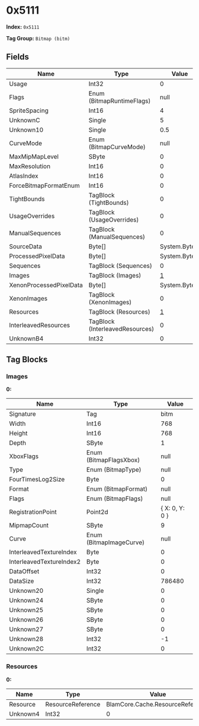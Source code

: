 # 0x5111

**Index:** ```0x5111```

**Tag Group:** ```Bitmap (bitm)```

## Fields

Name	| Type	| Value
---	|---	|---	|
Usage	|Int32	|0
Flags	|Enum (BitmapRuntimeFlags)	|null
SpriteSpacing	|Int16	|4
UnknownC	|Single	|5
Unknown10	|Single	|0.5
CurveMode	|Enum (BitmapCurveMode)	|null
MaxMipMapLevel	|SByte	|0
MaxResolution	|Int16	|0
AtlasIndex	|Int16	|0
ForceBitmapFormatEnum	|Int16	|0
TightBounds	|TagBlock (TightBounds)	|0
UsageOverrides	|TagBlock (UsageOverrides)	|0
ManualSequences	|TagBlock (ManualSequences)	|0
SourceData	|Byte[]	|System.Byte[]
ProcessedPixelData	|Byte[]	|System.Byte[]
Sequences	|TagBlock (Sequences)	|0
Images	|TagBlock (Images)	|[1](#images)
XenonProcessedPixelData	|Byte[]	|System.Byte[]
XenonImages	|TagBlock (XenonImages)	|0
Resources	|TagBlock (Resources)	|[1](#resources)
InterleavedResources	|TagBlock (InterleavedResources)	|0
UnknownB4	|Int32	|0


## Tag Blocks

### Images

**0:**

Name	| Type	| Value
---	|---	|---	|
Signature	|Tag	|bitm
Width	|Int16	|768
Height	|Int16	|768
Depth	|SByte	|1
XboxFlags	|Enum (BitmapFlagsXbox)	|null
Type	|Enum (BitmapType)	|null
FourTimesLog2Size	|Byte	|0
Format	|Enum (BitmapFormat)	|null
Flags	|Enum (BitmapFlags)	|null
RegistrationPoint	|Point2d	|{ X: 0, Y: 0 }
MipmapCount	|SByte	|9
Curve	|Enum (BitmapImageCurve)	|null
InterleavedTextureIndex	|Byte	|0
InterleavedTextureIndex2	|Byte	|0
DataOffset	|Int32	|0
DataSize	|Int32	|786480
Unknown20	|Single	|0
Unknown24	|SByte	|0
Unknown25	|SByte	|0
Unknown26	|SByte	|0
Unknown27	|SByte	|0
Unknown28	|Int32	|-1
Unknown2C	|Int32	|0


### Resources

**0:**

Name	| Type	| Value
---	|---	|---	|
Resource	|ResourceReference	|BlamCore.Cache.ResourceReference
Unknown4	|Int32	|0


